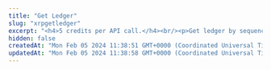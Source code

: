 ```yaml
---
title: "Get Ledger"
slug: "xrpgetledger"
excerpt: "<h4>5 credits per API call.</h4><br/><p>Get ledger by sequence.</p>"
hidden: false
createdAt: "Mon Feb 05 2024 11:38:51 GMT+0000 (Coordinated Universal Time)"
updatedAt: "Mon Feb 05 2024 11:38:58 GMT+0000 (Coordinated Universal Time)"
---
```

